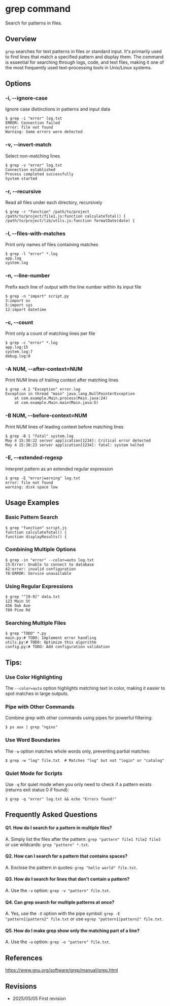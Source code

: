 # grep command

Search for patterns in files.

## Overview

`grep` searches for text patterns in files or standard input. It's primarily used to find lines that match a specified pattern and display them. The command is essential for searching through logs, code, and text files, making it one of the most frequently used text-processing tools in Unix/Linux systems.

## Options

### **-i, --ignore-case**

Ignore case distinctions in patterns and input data

```console
$ grep -i "error" log.txt
ERROR: Connection failed
error: file not found
Warning: Some errors were detected
```

### **-v, --invert-match**

Select non-matching lines

```console
$ grep -v "error" log.txt
Connection established
Process completed successfully
System started
```

### **-r, --recursive**

Read all files under each directory, recursively

```console
$ grep -r "function" /path/to/project
/path/to/project/file1.js:function calculateTotal() {
/path/to/project/lib/utils.js:function formatDate(date) {
```

### **-l, --files-with-matches**

Print only names of files containing matches

```console
$ grep -l "error" *.log
app.log
system.log
```

### **-n, --line-number**

Prefix each line of output with the line number within its input file

```console
$ grep -n "import" script.py
3:import os
5:import sys
12:import datetime
```

### **-c, --count**

Print only a count of matching lines per file

```console
$ grep -c "error" *.log
app.log:15
system.log:7
debug.log:0
```

### **-A NUM, --after-context=NUM**

Print NUM lines of trailing context after matching lines

```console
$ grep -A 2 "Exception" error.log
Exception in thread "main" java.lang.NullPointerException
    at com.example.Main.process(Main.java:24)
    at com.example.Main.main(Main.java:5)
```

### **-B NUM, --before-context=NUM**

Print NUM lines of leading context before matching lines

```console
$ grep -B 1 "fatal" system.log
May 4 15:30:22 server application[1234]: Critical error detected
May 4 15:30:23 server application[1234]: fatal: system halted
```

### **-E, --extended-regexp**

Interpret pattern as an extended regular expression

```console
$ grep -E "error|warning" log.txt
error: file not found
warning: disk space low
```

## Usage Examples

### Basic Pattern Search

```console
$ grep "function" script.js
function calculateTotal() {
function displayResults() {
```

### Combining Multiple Options

```console
$ grep -in "error" --color=auto log.txt
15:Error: Unable to connect to database
42:error: invalid configuration
78:ERROR: Service unavailable
```

### Using Regular Expressions

```console
$ grep "^[0-9]" data.txt
123 Main St
456 Oak Ave
789 Pine Rd
```

### Searching Multiple Files

```console
$ grep "TODO" *.py
main.py:# TODO: Implement error handling
utils.py:# TODO: Optimize this algorithm
config.py:# TODO: Add configuration validation
```

## Tips:

### Use Color Highlighting

The `--color=auto` option highlights matching text in color, making it easier to spot matches in large outputs.

### Pipe with Other Commands

Combine grep with other commands using pipes for powerful filtering:
```console
$ ps aux | grep "nginx"
```

### Use Word Boundaries

The `-w` option matches whole words only, preventing partial matches:
```console
$ grep -w "log" file.txt  # Matches "log" but not "login" or "catalog"
```

### Quiet Mode for Scripts

Use `-q` for quiet mode when you only need to check if a pattern exists (returns exit status 0 if found):
```console
$ grep -q "error" log.txt && echo "Errors found!"
```

## Frequently Asked Questions

#### Q1. How do I search for a pattern in multiple files?
A. Simply list the files after the pattern: `grep "pattern" file1 file2 file3` or use wildcards: `grep "pattern" *.txt`.

#### Q2. How can I search for a pattern that contains spaces?
A. Enclose the pattern in quotes: `grep "hello world" file.txt`.

#### Q3. How do I search for lines that don't contain a pattern?
A. Use the `-v` option: `grep -v "pattern" file.txt`.

#### Q4. Can grep search for multiple patterns at once?
A. Yes, use the `-E` option with the pipe symbol: `grep -E "pattern1|pattern2" file.txt` or use `egrep "pattern1|pattern2" file.txt`.

#### Q5. How do I make grep show only the matching part of a line?
A. Use the `-o` option: `grep -o "pattern" file.txt`.

## References

https://www.gnu.org/software/grep/manual/grep.html

## Revisions

- 2025/05/05 First revision